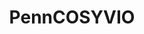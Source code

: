 ---
title: PennCOSYVIO
order: 1
img: /assets/img/trajectory_animation.gif
publications:
  - date: 2017-07-24
    title: "PennCOSYVIO: A challenging Visual Inertial Odometry benchmark"
    authors: "Bernd Pfrommer, Nitin J. Sanket, Kostas Daniilidism, Jonas Cleveland"
    venue: "In Proceedings of IEEE International Conference on Robotics and Automation (ICRA), 2017"
    links:
        preprint: //ieeexplore.ieee.org/document/7989443/
---